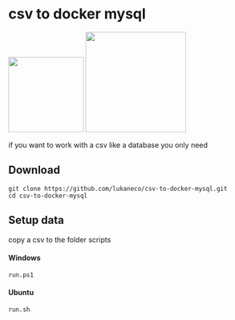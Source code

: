# csv to docker mysql
<div>
<img  src="https://upload.wikimedia.org/wikipedia/commons/c/c6/.csv_icon.svg"  width="150px"  height="150px">
<img  src="https://www.exa.unicen.edu.ar/sites/default/files/docker-logo.png" width="200px">
</div>

if you want to work with a csv like a database you only need 

## Download
```console
git clone https://github.com/lukaneco/csv-to-docker-mysql.git
cd csv-to-docker-mysql
```
## Setup data
copy a csv to the folder scripts
#### Windows
 ```console
run.ps1
```
#### Ubuntu
 ```console
run.sh
```


<!--stackedit_data:
eyJoaXN0b3J5IjpbLTEwNjAyMDk1MzIsLTgxODYyODU3MywxNz
Q5Mzg1NzQ1LDU3MDAxMDA2NCwtNjYwMzU2OTQwLC0yNjIyMDQ2
MTksLTUxNDQwNDk3NywxNjY0MDkwMDE3XX0=
-->
